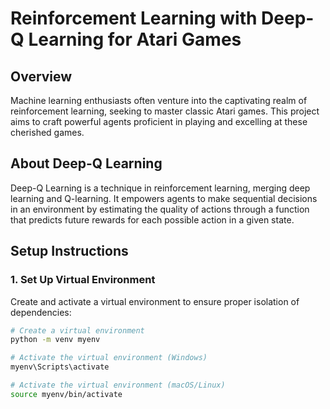 # Reinforcement Learning with Deep-Q Learning for Atari Games

## Overview
Machine learning enthusiasts often venture into the captivating realm of reinforcement learning, seeking to master classic Atari games. This project aims to craft powerful agents proficient in playing and excelling at these cherished games.

## About Deep-Q Learning
Deep-Q Learning is a technique in reinforcement learning, merging deep learning and Q-learning. It empowers agents to make sequential decisions in an environment by estimating the quality of actions through a function that predicts future rewards for each possible action in a given state.

## Setup Instructions

### 1. Set Up Virtual Environment
Create and activate a virtual environment to ensure proper isolation of dependencies:

```bash
# Create a virtual environment
python -m venv myenv

# Activate the virtual environment (Windows)
myenv\Scripts\activate

# Activate the virtual environment (macOS/Linux)
source myenv/bin/activate

